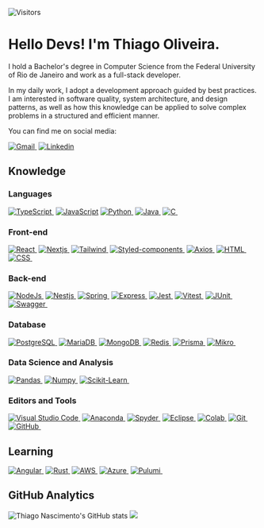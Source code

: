 ![Visitors](https://api.visitorbadge.io/api/visitors?path=https%3A%2F%2Fgithub.com%2Fnascimentoliveira&label=Visitors&labelColor=%23007EC6&countColor=%23555555)

# Hello Devs! I'm Thiago Oliveira.

I hold a Bachelor's degree in Computer Science from the Federal University of Rio de Janeiro and work as a full-stack developer.

In my daily work, I adopt a development approach guided by best practices. I am interested in software quality, system architecture, and design patterns, as well as how this knowledge can be applied to solve complex problems in a structured and efficient manner.

You can find me on social media:

[![Gmail](https://img.shields.io/badge/-nascimentoliveira@gmail.com-FFFFFF?style=for-the-badge&logo=gmail&logoColor=white&color=007EC6&labelColor=555555)&nbsp;](mailto:nascimentoliveira@gmail.com)
[![Linkedin](https://img.shields.io/badge/-/nascimentoliveira-FFFFFF?style=for-the-badge&logo=linkedin&logoColor=white&color=007EC6&labelColor=555555)](https://linkedin.com/in/nascimentoliveira)

## Knowledge

### Languages
 
[![TypeScript](https://img.shields.io/badge/-typescript-ffffff?style=for-the-badge&logo=typescript&logoColor=white&color=007EC6&labelColor=555555)&nbsp;](https://www.typescriptlang.org/)
[![JavaScript](https://img.shields.io/badge/-JavaScript-ffffff?style=for-the-badge&logo=javascript&logoColor=white&color=007EC6&labelColor=555555)](https://developer.mozilla.org/en-US/docs/Web/JavaScript)
[![Python](https://img.shields.io/badge/-python-ffffff?style=for-the-badge&logo=python&logoColor=white&color=007EC6&labelColor=555555)&nbsp;](https://www.python.org/)
[![Java](https://img.shields.io/badge/-java-ffffff?style=for-the-badge&logo=oracle&logoColor=white&color=007EC6&labelColor=555555)&nbsp;](https://www.java.com/)
[![C](https://img.shields.io/badge/-c-ffffff?style=for-the-badge&logo=c&logoColor=white&color=007EC6&labelColor=555555)&nbsp;](https://www.w3schools.com/c/c_intro.php)

### Front-end

[![React](https://img.shields.io/badge/-react-ffffff?style=for-the-badge&logo=react&logoColor=white&color=007EC6&labelColor=555555)&nbsp;](https://reactjs.org/)
[![Nextjs](https://img.shields.io/badge/-NextJs-ffffff?style=for-the-badge&logo=nextdotjs&logoColor=white&color=007EC6&labelColor=555555)&nbsp;](https://nextjs.org/)
[![Tailwind](https://img.shields.io/badge/-tailwind%20css-ffffff?style=for-the-badge&logo=tailwind-css&logoColor=white&color=007EC6&labelColor=555555)&nbsp;](https://tailwindcss.com/)
[![Styled-components](https://img.shields.io/badge/-styled--components-ffffff?style=for-the-badge&logo=styled-components&logoColor=white&color=007EC6&labelColor=555555)&nbsp;](https://styled-components.com/)
[![Axios](https://img.shields.io/badge/-axios-ffffff?style=for-the-badge&logo=axios&logoColor=white&color=007EC6&labelColor=555555)&nbsp;](https://axios-http.com/ptbr/docs/intro)
[![HTML](https://img.shields.io/badge/-html5-ffffff?style=for-the-badge&logo=html5&logoColor=white&color=007EC6&labelColor=555555)&nbsp;](https://developer.mozilla.org/en-US/docs/Web/HTML)
[![CSS](https://img.shields.io/badge/-css3-ffffff?style=for-the-badge&logo=css3&logoColor=white&color=007EC6&labelColor=555555)&nbsp;](https://developer.mozilla.org/en-US/docs/Web/CSS)

### Back-end

[![NodeJs](https://img.shields.io/badge/-nodejs-ffffff?style=for-the-badge&logo=nodedotjs&logoColor=white&color=007EC6&labelColor=555555)&nbsp;](https://nodejs.org/)
[![Nestjs](https://img.shields.io/badge/-nestjs-ffffff?style=for-the-badge&logo=nestjs&logoColor=white&color=007EC6&labelColor=555555)&nbsp;](https://nestjs.com/)
[![Spring](https://img.shields.io/badge/-spring-ffffff?style=for-the-badge&logo=spring-boot&logoColor=white&color=007EC6&labelColor=555555)&nbsp;](https://spring.io/)
[![Express](https://img.shields.io/badge/-express-ffffff?style=for-the-badge&logo=express&logoColor=white&color=007EC6&labelColor=555555)&nbsp;](https://expressjs.com/pt-br/)
[![Jest](https://img.shields.io/badge/-jest-ffffff?style=for-the-badge&logo=jest&logoColor=white&color=007EC6&labelColor=555555)&nbsp;](https://jestjs.io/pt-BR/)
[![Vitest](https://img.shields.io/badge/-vitest-ffffff?style=for-the-badge&logo=vitest&logoColor=white&color=007EC6&labelColor=555555)&nbsp;](https://vitest.dev/)
[![JUnit](https://img.shields.io/badge/-junit5-ffffff?style=for-the-badge&logo=junit5&logoColor=white&color=007EC6&labelColor=555555)&nbsp;](https://junit.org/junit5/)
[![Swagger](https://img.shields.io/badge/-swagger-ffffff?style=for-the-badge&logo=swagger&logoColor=white&color=007EC6&labelColor=555555)&nbsp;](https://spring.io/)

### Database

[![PostgreSQL](https://img.shields.io/badge/-postgresql-ffffff?style=for-the-badge&logo=Postgresql&logoColor=white&color=007EC6&labelColor=555555)&nbsp;](https://www.postgresql.org/)
[![MariaDB](https://img.shields.io/badge/-mariadb-ffffff?style=for-the-badge&logo=mariadb&logoColor=white&color=007EC6&labelColor=555555)&nbsp;](https://mariadb.org/)
[![MongoDB](https://img.shields.io/badge/-mongodb-ffffff?style=for-the-badge&logo=mongodb&logoColor=white&color=007EC6&labelColor=555555)&nbsp;](https://www.mongodb.com/)
[![Redis](https://img.shields.io/badge/redis-%23DD0031.svg?style=for-the-badge&logo=redis&logoColor=white&color=007EC6&labelColor=555555)&nbsp;](https://redis.io/)
[![Prisma](https://img.shields.io/badge/prisma%20orm-%23DD0031.svg?style=for-the-badge&logo=prisma&logoColor=white&color=007EC6&labelColor=555555)&nbsp;](https://www.prisma.io/)
[![Mikro](https://img.shields.io/badge/Mikro%20orm-%23DD0031.svg?style=for-the-badge&logo=mikroorm&logoColor=white&color=007EC6&labelColor=555555)&nbsp;](https://mikro-orm.io/)

### Data Science and Analysis

[![Pandas](https://img.shields.io/badge/-pandas-ffffff?style=for-the-badge&logo=pandas&logoColor=white&color=007EC6&labelColor=555555)&nbsp;](https://pandas.pydata.org/)
[![Numpy](https://img.shields.io/badge/-numpy-ffffff?style=for-the-badge&logo=numpy&logoColor=white&color=007EC6&labelColor=555555)&nbsp;](https://numpy.org/)
[![Scikit-Learn](https://img.shields.io/badge/-scikit--Learn-ffffff?style=for-the-badge&logo=scikitlearn&logoColor=white&color=007EC6&labelColor=555555)&nbsp;](https://scikit-learn.org/stable/)

### Editors and Tools

[![Visual Studio Code](https://img.shields.io/badge/-visual%20studio%20code-ffffff?style=for-the-badge&logo=visual-studio-code&logoColor=white&color=007EC6&labelColor=555555)&nbsp;](https://code.visualstudio.com/)
[![Anaconda](https://img.shields.io/badge/-Anaconda-ffffff?style=for-the-badge&logo=anaconda&logoColor=white&color=007EC6&labelColor=555555)&nbsp;](https://www.anaconda.com/)
[![Spyder](https://img.shields.io/badge/-spyder-ffffff?style=for-the-badge&logo=spyder%20ide&logoColor=white&color=007EC6&labelColor=555555)&nbsp;](https://www.spyder-ide.org/)
[![Eclipse](https://img.shields.io/badge/-eclipse-ffffff?style=for-the-badge&logo=eclipse&logoColor=white&color=007EC6&labelColor=555555)&nbsp;](https://www.eclipse.org/downloads/)
[![Colab](https://img.shields.io/badge/-colab-ffffff?style=for-the-badge&logo=googlecolab&logoColor=white&color=007EC6&labelColor=555555)&nbsp;](https://colab.research.google.com/)
[![Git](https://img.shields.io/badge/-git-ffffff?style=for-the-badge&logo=git&logoColor=white&color=007EC6&labelColor=555555)&nbsp;](https://git-scm.com/)
[![GitHub](https://img.shields.io/badge/-github-ffffff?style=for-the-badge&logo=github&logoColor=white&color=007EC6&labelColor=555555)&nbsp;](https://github.com/)

## Learning

[![Angular](https://img.shields.io/badge/-angular-ffffff?style=for-the-badge&logo=angular&logoColor=white&color=007EC6&labelColor=555555)&nbsp;](https://angular.dev/)
[![Rust](https://img.shields.io/badge/-rust-ffffff?style=for-the-badge&logo=rust&logoColor=white&color=007EC6&labelColor=555555)&nbsp;](https://www.rust-lang.org/)
[![AWS](https://img.shields.io/badge/-amazon%20web%20services-ffffff?style=for-the-badge&logo=amazon-web-services&logoColor=white&color=007EC6&labelColor=555555)&nbsp;](https://aws.amazon.com/pt/)
[![Azure](https://img.shields.io/badge/-azure%20DevOps-ffffff?style=for-the-badge&logo=azure-devops&logoColor=white&color=007EC6&labelColor=555555)&nbsp;](https://azure.microsoft.com/pt-br/products/devops)
[![Pulumi](https://img.shields.io/badge/-pulumi-ffffff?style=for-the-badge&logo=pulumi&logoColor=white&color=007EC6&labelColor=555555)&nbsp;](https://www.pulumi.com/)

## GitHub Analytics
![Thiago Nascimento's GitHub stats](https://github-readme-stats.vercel.app/api?username=nascimentoliveira&theme=github_dark&hide_border=true&include_all_commits=true&count_private=false)
![](https://github-readme-streak-stats.herokuapp.com/?user=nascimentoliveira&theme=github_dark&hide_border=true)
